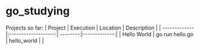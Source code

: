 # go_studying

Projects so far:
| Project       | Execution           | Location |  Description |
| ------------- |:-------------------:| --------:|-------------:|
| Hello World   | go run hello.go     | hello_world | |
